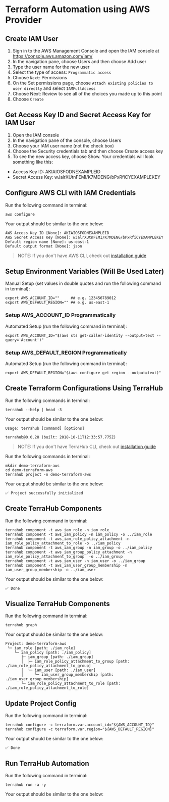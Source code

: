 # Terraform Automation using AWS Provider

## Create IAM User
1. Sign in to the AWS Management Console and open the IAM console at https://console.aws.amazon.com/iam/
2. In the navigation pane, choose Users and then choose Add user
3. Type the user name for the new user
4. Select the type of access: `Programmatic access`
5. Choose `Next`: Permissions
6. On the Set permissions page, choose `Attach existing policies to user directly` and select `IAMFullAccess`
7. Choose Next: Review to see all of the choices you made up to this point
8. Choose `Create`

## Get Access Key ID and Secret Access Key for IAM User
1. Open the IAM console
2. In the navigation pane of the console, choose Users
3. Choose your IAM user name (not the check box)
4. Choose the Security credentials tab and then choose Create access key
5. To see the new access key, choose Show. Your credentials will look something like this:
  - Access Key ID: AKIAIOSFODNEXAMPLEID
  - Secret Access Key: wJalrXUtnFEMI/K7MDENG/bPxRfiCYEXAMPLEKEY

## Configure AWS CLI with IAM Credentials

Run the following command in terminal:
```shell
aws configure
```

Your output should be similar to the one below:
```
AWS Access Key ID [None]: AKIAIOSFODNEXAMPLEID
AWS Secret Access Key [None]: wJalrXUtnFEMI/K7MDENG/bPxRfiCYEXAMPLEKEY
Default region name [None]: us-east-1
Default output format [None]: json
```

> NOTE: If you don't have AWS CLI, check out
[installation guide](https://docs.aws.amazon.com/cli/latest/userguide/installing.html)

## Setup Environment Variables (Will Be Used Later)

Manual Setup (set values in double quotes and run the following command in terminal):
```shell
export AWS_ACCOUNT_ID=""     ## e.g. 123456789012
export AWS_DEFAULT_REGION="" ## e.g. us-east-1
```

### Setup AWS_ACCOUNT_ID Programmatically

Automated Setup (run the following command in terminal):
```shell
export AWS_ACCOUNT_ID="$(aws sts get-caller-identity --output=text --query='Account')"
```

### Setup AWS_DEFAULT_REGION Programmatically

Automated Setup (run the following command in terminal):
```shell
export AWS_DEFAULT_REGION="$(aws configure get region --output=text)"
```

## Create Terraform Configurations Using TerraHub

Run the following commands in terminal:
```shell
terrahub --help | head -3
```

Your output should be similar to the one below:
```
Usage: terrahub [command] [options]

terrahub@0.0.28 (built: 2018-10-11T12:33:57.775Z)
```

> NOTE: If you don't have TerraHub CLI, check out
[installation guide](https://www.npmjs.com/package/terrahub)

Run the following commands in terminal:
```shell
mkdir demo-terraform-aws
cd demo-terraform-aws
terrahub project -n demo-terraform-aws
```

Your output should be similar to the one below:
```
✅ Project successfully initialized
```

## Create TerraHub Components

Run the following command in terminal:
```shell
terrahub component -t aws_iam_role -n iam_role
terrahub component -t aws_iam_policy -n iam_policy -o ../iam_role
terrahub component -t aws_iam_role_policy_attachment -n iam_role_policy_attachment_to_role -o ../iam_policy
terrahub component -t aws_iam_group -n iam_group -o ../iam_policy
terrahub component -t aws_iam_group_policy_attachment -n iam_role_policy_attachment_to_group  -o ../iam_group
terrahub component -t aws_iam_user -n iam_user -o ../iam_group
terrahub component -t aws_iam_user_group_membership -n iam_user_group_membership -o ../iam_user
```

Your output should be similar to the one below:
```
✅ Done
```

## Visualize TerraHub Components

Run the following command in terminal:
```shell
terrahub graph
```

Your output should be similar to the one below:
```
Project: demo-terraform-aws
 └─ iam_role [path: ./iam_role]
    └─ iam_policy [path: ./iam_policy]
       ├─ iam_group [path: ./iam_group]
       │  ├─ iam_role_policy_attachment_to_group [path: ./iam_role_policy_attachment_to_group]
       │  └─ iam_user [path: ./iam_user]
       │     └─ iam_user_group_membership [path: ./iam_user_group_membership]
       └─ iam_role_policy_attachment_to_role [path: ./iam_role_policy_attachment_to_role]
```

## Update Project Config

Run the following command in terminal:
```shell
terrahub configure -c terraform.var.account_id="${AWS_ACCOUNT_ID}"
terrahub configure -c terraform.var.region="${AWS_DEFAULT_REGION}"
```

Your output should be similar to the one below:
```
✅ Done
```

## Run TerraHub Automation

Run the following command in terminal:
```shell
terrahub run -a -y
```

Your output should be similar to the one below:
```
```
